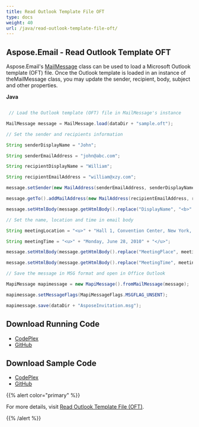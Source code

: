 ```yaml
---
title: Read Outlook Template File OFT
type: docs
weight: 40
url: /java/read-outlook-template-file-oft/
---
```


## **Aspose.Email - Read Outlook Template OFT**
Aspose.Email's [MailMessage](https://apireference.aspose.com/email/java/com.aspose.email.class-use/MailMessage) class can be used to load a Microsoft Outlook template (OFT) file. Once the Outlook template is loaded in an instance of theMailMessage class, you may update the sender, recipient, body, subject and other properties.

**Java**

``` java

 // Load the Outlook template (OFT) file in MailMessage's instance

MailMessage message = MailMessage.load(dataDir + "sample.oft");

// Set the sender and recipients information

String senderDisplayName = "John";

String senderEmailAddress = "john@abc.com";

String recipientDisplayName = "William";

String recipientEmailAddress = "william@xzy.com";

message.setSender(new MailAddress(senderEmailAddress, senderDisplayName));

message.getTo().addMailAddress(new MailAddress(recipientEmailAddress, recipientDisplayName));

message.setHtmlBody(message.getHtmlBody().replace("DisplayName", "<b>" + recipientDisplayName + "</b>"));

// Set the name, location and time in email body

String meetingLocation = "<u>" + "Hall 1, Convention Center, New York, USA" + "</u>";

String meetingTime = "<u>" + "Monday, June 28, 2010" + "</u>";

message.setHtmlBody(message.getHtmlBody().replace("MeetingPlace", meetingLocation));

message.setHtmlBody(message.getHtmlBody().replace("MeetingTime", meetingTime));

// Save the message in MSG format and open in Office Outlook

MapiMessage mapimessage = new MapiMessage().fromMailMessage(message);

mapimessage.setMessageFlags(MapiMessageFlags.MSGFLAG_UNSENT);

mapimessage.save(dataDir + "AsposeInvitation.msg");

```
## **Download Running Code**
- [CodePlex](https://asposeemailjavaapachepoi.codeplex.com/releases/view/618811)
- [GitHub](https://github.com/aspose-email/Aspose.Email-for-Java/releases/tag/Aspose.Email_Java_for_Apache_POI-v1.0.0)
## **Download Sample Code**
- [CodePlex](https://asposeemailjavaapachepoi.codeplex.com/SourceControl/latest#src/main/java/com/aspose/email/examples/asposefeatures/outlookstorage/readoft/AsposeReadOFT.java)
- [GitHub](https://github.com/aspose-email/Aspose.Email-for-Java/tree/master/Plugins/Aspose_Email_for_Apache_POI/src/main/java/com/aspose/email/examples/asposefeatures/outlookstorage/readoft/AsposeReadOFT.java)

{{% alert color="primary" %}} 

For more details, visit [Read Outlook Template File (OFT)](/java/managing-message-files-with-aspose-email-outlook/).

{{% /alert %}}
